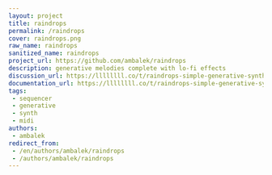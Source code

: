 ```yaml
---
layout: project
title: raindrops
permalink: /raindrops
cover: raindrops.png
raw_name: raindrops
sanitized_name: raindrops
project_url: https://github.com/ambalek/raindrops
description: generative melodies complete with lo-fi effects
discussion_url: https://llllllll.co/t/raindrops-simple-generative-synth-sequencer/47633
documentation_url: https://llllllll.co/t/raindrops-simple-generative-synth-sequencer/47633
tags:
 - sequencer
 - generative
 - synth
 - midi
authors:
 - ambalek
redirect_from:
 - /en/authors/ambalek/raindrops
 - /authors/ambalek/raindrops
---
```


